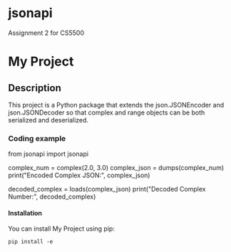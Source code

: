 # jsonapi
Assignment 2 for CS5500

# My Project

## Description

This project is a Python package that extends the json.JSONEncoder and json.JSONDecoder so that complex and range objects can be both serialized and deserialized.

### Coding example

from jsonapi import jsonapi

complex_num = complex(2.0, 3.0)
complex_json = dumps(complex_num)
print("Encoded Complex JSON:", complex_json)

decoded_complex = loads(complex_json) 
print("Decoded Complex Number:", decoded_complex)

#### Installation

You can install My Project using pip:

```shell
pip install -e


